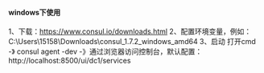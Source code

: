 #### windows下使用
1、下载：https://www.consul.io/downloads.html
2、配置环境变量，例如：C:\Users\15158\Downloads\consul_1.7.2_windows_amd64
3、启动
  打开cmd -》 consul agent -dev 
  -》通过浏览器访问控制台，默认配置：http://localhost:8500/ui/dc1/services
  
  